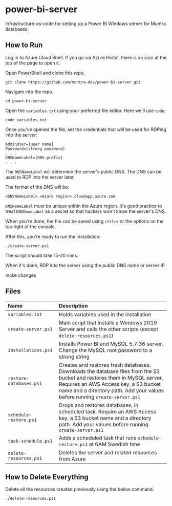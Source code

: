 # power-bi-server
Infrastructure-as-code for setting up a Power BI Windows server for Muntra databases.

## How to Run

Log in to Azure Cloud Shell. If you go via Azure Portal, there is an icon at the top of the page to open it.

Open PowerShell and clone this repo.

```
git clone https://github.com/muntra-dev/power-bi-server.git
```

Navigate into the repo.

```
cd power-bi-server
```

Open the `variables.txt` using your preferred file editor. Here we'll use `code`:
```
code variables.txt
```

Once you've opened the file, set the credentials that will be used for RDPing into the server:

```
AdminUser=[user name]
Password=[strong password]
. . .
DNSNameLabel=[DNS prefix]
. . .
```

The `DNSNameLabel` will determine the server's public DNS. The DNS can be used to RDP into the server later.

The format of the DNS will be:
```
<DNSNameLabel>.<Azure region>.cloudapp.azure.com
```

`DNSNameLabel` must be unique within the Azure region. It's good practice to treat `DNSNameLabel` as a secret so that hackers won't know the server's DNS.

When you're done, the file can be saved using `ctrl+s` or the options on the top right of the console.


After this, you're ready to run the installation:

```
./create-server.ps1
```

The script should take 15-20 mins.

When it's done, RDP into the server using the public DNS name or server IP.

make changes


## Files
| Name | Description |
| :--- | :---------- |
| `variables.txt` | Holds variables used in the installation |
| `create-server.ps1` | Main script that installs a Windows 2019 Server and calls the other scripts (except `delete-resources.ps1`) |
| `installations.ps1` | Installs Power BI and MySQL 5.7.36 server. Change the MySQL root password to a strong string |
| `restore-databases.ps1` | Creates and restores fresh databases. Downloads the database files from the S3 bucket and restores them in MySQL server. Requires an AWS Access key, a S3 bucket name and a directory path. Add your values before running `create-server.ps1` |
| `schedule-restore.ps1` | Drops and restores databases, in scheduled task. Require an AWS Access key, a S3 bucket name and a directory path. Add your values before running `create-server.ps1` |
| `task-schedule.ps1` | Adds a scheduled task that runs `schedule-restore.ps1` at 6AM Swedish time |
| `delete-resources.ps1` | Deletes the server and related resources from Azure |

## How to Delete Everything
Delete all the resources created previously using the below command.

```
./delete-resources.ps1
```
